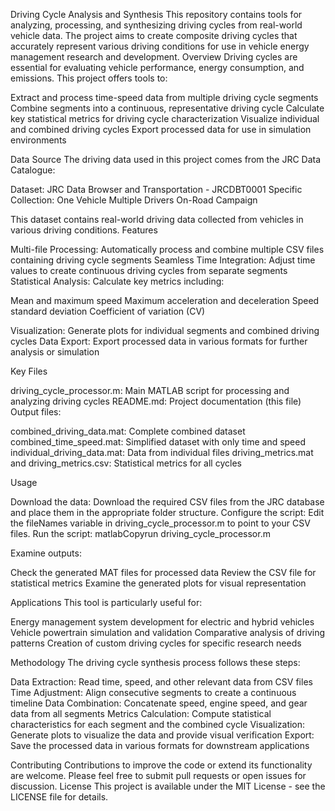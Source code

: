 Driving Cycle Analysis and Synthesis
This repository contains tools for analyzing, processing, and synthesizing driving cycles from real-world vehicle data. The project aims to create composite driving cycles that accurately represent various driving conditions for use in vehicle energy management research and development.
Overview
Driving cycles are essential for evaluating vehicle performance, energy consumption, and emissions. This project offers tools to:

Extract and process time-speed data from multiple driving cycle segments
Combine segments into a continuous, representative driving cycle
Calculate key statistical metrics for driving cycle characterization
Visualize individual and combined driving cycles
Export processed data for use in simulation environments

Data Source
The driving data used in this project comes from the JRC Data Catalogue:

Dataset: JRC Data Browser and Transportation - JRCDBT0001
Specific Collection: One Vehicle Multiple Drivers On-Road Campaign

This dataset contains real-world driving data collected from vehicles in various driving conditions.
Features

Multi-file Processing: Automatically process and combine multiple CSV files containing driving cycle segments
Seamless Time Integration: Adjust time values to create continuous driving cycles from separate segments
Statistical Analysis: Calculate key metrics including:

Mean and maximum speed
Maximum acceleration and deceleration
Speed standard deviation
Coefficient of variation (CV)


Visualization: Generate plots for individual segments and combined driving cycles
Data Export: Export processed data in various formats for further analysis or simulation

Key Files

driving_cycle_processor.m: Main MATLAB script for processing and analyzing driving cycles
README.md: Project documentation (this file)
Output files:

combined_driving_data.mat: Complete combined dataset
combined_time_speed.mat: Simplified dataset with only time and speed
individual_driving_data.mat: Data from individual files
driving_metrics.mat and driving_metrics.csv: Statistical metrics for all cycles



Usage

Download the data:
Download the required CSV files from the JRC database and place them in the appropriate folder structure.
Configure the script:
Edit the fileNames variable in driving_cycle_processor.m to point to your CSV files.
Run the script:
matlabCopyrun driving_cycle_processor.m

Examine outputs:

Check the generated MAT files for processed data
Review the CSV file for statistical metrics
Examine the generated plots for visual representation



Applications
This tool is particularly useful for:

Energy management system development for electric and hybrid vehicles
Vehicle powertrain simulation and validation
Comparative analysis of driving patterns
Creation of custom driving cycles for specific research needs

Methodology
The driving cycle synthesis process follows these steps:

Data Extraction: Read time, speed, and other relevant data from CSV files
Time Adjustment: Align consecutive segments to create a continuous timeline
Data Combination: Concatenate speed, engine speed, and gear data from all segments
Metrics Calculation: Compute statistical characteristics for each segment and the combined cycle
Visualization: Generate plots to visualize the data and provide visual verification
Export: Save the processed data in various formats for downstream applications

Contributing
Contributions to improve the code or extend its functionality are welcome. Please feel free to submit pull requests or open issues for discussion.
License
This project is available under the MIT License - see the LICENSE file for details.
